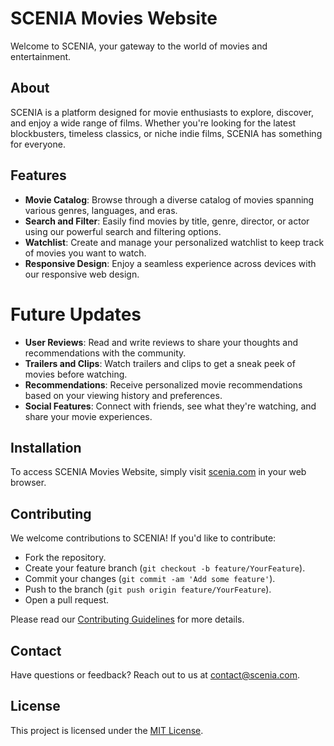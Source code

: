# SCENIA Movies Website

Welcome to SCENIA, your gateway to the world of movies and entertainment.

## About

SCENIA is a platform designed for movie enthusiasts to explore, discover, and enjoy a wide range of films. Whether you're looking for the latest blockbusters, timeless classics, or niche indie films, SCENIA has something for everyone.

## Features

- **Movie Catalog**: Browse through a diverse catalog of movies spanning various genres, languages, and eras.
- **Search and Filter**: Easily find movies by title, genre, director, or actor using our powerful search and filtering options.
- **Watchlist**: Create and manage your personalized watchlist to keep track of movies you want to watch.
 - **Responsive Design**: Enjoy a seamless experience across devices with our responsive web design.

# Future Updates 
- **User Reviews**: Read and write reviews to share your thoughts and recommendations with the community.
- **Trailers and Clips**: Watch trailers and clips to get a sneak peek of movies before watching.
- **Recommendations**: Receive personalized movie recommendations based on your viewing history and preferences.
- **Social Features**: Connect with friends, see what they're watching, and share your movie experiences.


## Installation

To access SCENIA Movies Website, simply visit [scenia.com](http://scenia.com) in your web browser.

## Contributing

We welcome contributions to SCENIA! If you'd like to contribute:
- Fork the repository.
- Create your feature branch (`git checkout -b feature/YourFeature`).
- Commit your changes (`git commit -am 'Add some feature'`).
- Push to the branch (`git push origin feature/YourFeature`).
- Open a pull request.

Please read our [Contributing Guidelines](CONTRIBUTING.md) for more details.

## Contact

Have questions or feedback? Reach out to us at contact@scenia.com.

## License

This project is licensed under the [MIT License](LICENSE).


